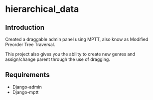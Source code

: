 # hierarchical_data

Introduction
------------

Created a draggable admin panel using MPTT, also know as Modified Preorder Tree Traversal.

This project also gives you the ability to create new genres and assign/change parent through the use of dragging.

Requirements
------------

- Django-admin
- Django-mptt
